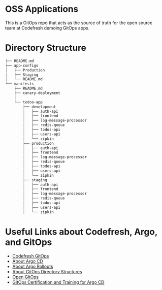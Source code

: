 # OSS Applications

This is a GitOps repo that acts as the source of truth for the open source team at Codefresh demoing GitOps apps. 

# Directory Structure

```bash
├── README.md
├── app-configs
│   ├── Production
│   ├── Staging
│   └── README.md
└── manifests
    ├── README.md
    ├── canary-deployment
    │   
    └── todoo-app
        ├── development
        │   ├── auth-api
        │   ├── frontend
        │   ├── log-message-processor
        │   ├── redis-queue
        │   ├── todos-api
        │   ├── users-api
        │   └── zipkin
        ├── production
        │   ├── auth-api
        │   ├── frontend
        │   ├── log-message-processor
        │   ├── redis-queue
        │   ├── todos-api
        │   ├── users-api
        │   └── zipkin
        ├── staging
        │   ├── auth-api
        │   ├── frontend
        │   ├── log-message-processor
        │   ├── redis-queue
        │   ├── todos-api
        │   ├── users-api
        │   └── zipkin
```


# Useful Links about Codefresh, Argo, and GitOps
* [Codefresh GitOps](https://codefresh.io/product/)
* [About Argo CD](https://codefresh.io/learn/argo-cd/)
* [About Argo Rollouts](https://codefresh.io/learn/argo-rollouts/)
* [About GitOps Directory Structures](https://codefresh.io/blog/how-to-model-your-gitops-environments-and-promote-releases-between-them/)
* [Open GitOps](https://opengitops.dev/)
* [GitOps Certification and Training for Argo CD](https://codefresh.io/argo/get-certified)